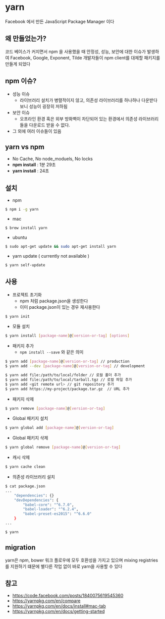 # yarn
Facebook 에서 만든 JavaScript Package Manager 이다

## 왜 만들었는가?
코드 베이스가 커지면서 npm 을 사용했을 때 안정성, 성능, 보안에 대한 이슈가 발생하여 Facebook, Google, Exponent, Tilde 개발자들이 npm client를 대체할 패키지를 만들게 되었다

## npm 이슈?
- 성능 이슈
    + 라이브러리 설치가 병렬적이지 않고, 의존성 라이브러리를 하나하나 다운받다보니 성능이 굉장히 저하됨
- 보안 이슈
    - 오프라인 환경 혹은 외부 방화벽이 차단되어 있는 환경에서 의존성 라이브러리들을 다운로드 받을 수 없다.
- 그 외에 여러 이슈들이 있음

## yarn vs npm
- No Cache, No node_moduels, No locks
- **npm install** : 1분 29초
- **yarn install** : 24초

## 설치
- npm
```bash
$ npm i -g yarn
```

- mac
```bash
$ brew install yarn
```

- ubuntu
```bash
$ sudo apt-get update && sudo apt-get install yarn
```

- yarn update ( currently not available )
```bash
$ yarn self-update
```

## 사용
- 프로젝트 초기화
    + npm 처럼 package.json을 생성한다
    + 이미 package.json이 있는 경우 재사용한다
```bash
$ yarn init
```

- 모듈 설치
```bash
$ yarn install [package-name]@[version-or-tag] [options]
```

- 패키지 추가
    + `npm install --save` 와 같은 의미
```bash
$ yarn add [package-name]@[version-or-tag] // production
$ yarn add --dev [package-name]@[version-or-tag] // development

$ yarn add file:/path/to/local/folder // 로컬 폴더 추가 
$ yarn add file:/path/to/local/tarball.tgz // 로컬 파일 추가
$ yarn add <git remote url> // git repository 추가 
$ yarn add https://my-project/package.tar.gz  // URL 추가
```

- 패키지 삭제
```bash
$ yarn remove [package-name]@[version-or-tag]
```

- Global 패키지 설치
```bash
$ yarn global add [package-name]@[version-or-tag]
```

- Global 패키지 삭제
```bash
$ yarn global remove [package-name]@[version-or-tag]
```

- 캐시 삭제
```bash
$ yarn cache clean
```

- 의존성 라이브러리 설치
```bash
$ cat package.json
...
    "dependencies": {}
    "devDependencies": {
        "babel-core": "^6.7.0",
        "babel-loader": "^6.2.4",
        "babel-preset-es2015": "^6.6.0"
    }
...

$ yarn
```

## migration
yarn은 npm, bower 워크 플로우에 모두 호환성을 가지고 있으며 mixing registries를 지원하기 떄문에 별다른 작업 없이 바로 yarn을 사용할 수 있다

## 참고
- https://code.facebook.com/posts/1840075619545360
- https://yarnpkg.com/en/compare
- https://yarnpkg.com/en/docs/install#mac-tab
- https://yarnpkg.com/en/docs/getting-started
